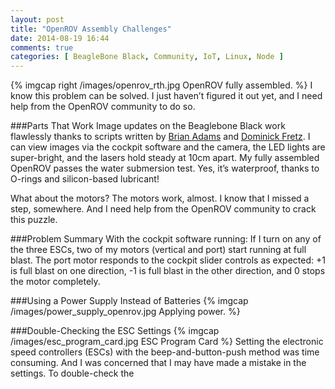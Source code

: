 ```yaml
---
layout: post
title: "OpenROV Assembly Challenges"
date: 2014-08-19 16:44
comments: true
categories: [ BeagleBone Black, Community, IoT, Linux, Node ]
---
```

{% imgcap right /images/openrov_rth.jpg OpenROV fully assembled. %}
I know this problem can be solved. I just haven’t figured it out yet, and I need help from the OpenROV community to do so.

###Parts That Work
Image updates on the Beaglebone Black work flawlessly thanks to scripts written by [Brian Adams](https://github.com/BrianAdams) and [Dominick Fretz](https://github.com/BrianAdams). I can view images via the cockpit software and the camera, the LED lights are super-bright, and the lasers hold steady at 10cm apart. My fully assembled OpenROV passes the water submersion test. Yes, it’s waterproof, thanks to O-rings and silicon-based lubricant!

What about the motors? The motors work, almost. I know that I missed a step, somewhere. And I need help from the OpenROV community to crack this puzzle.
<!--more-->


###Problem Summary
With the cockpit software running:
If I turn on any of the three ESCs, two of my motors (vertical and port) start running at full blast. 
The port motor responds to the cockpit slider controls as expected: +1 is full blast on one direction, -1 is full blast in the other direction, and 0 stops the motor completely.


###Using a Power Supply Instead of Batteries
{% imgcap /images/power_supply_openrov.jpg Applying power. %}




###Double-Checking the ESC Settings
{% imgcap /images/esc_program_card.jpg ESC Program Card %}
Setting the electronic speed controllers (ESCs) with the beep-and-button-push method was time consuming. And I was concerned that I may have made a mistake in the settings. To double-check the 
